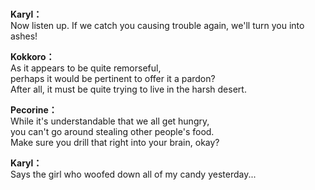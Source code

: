 # 

  
**Karyl：**  
Now listen up. If we catch you causing trouble again, we'll turn you into ashes!  
  
**Kokkoro：**  
As it appears to be quite remorseful,  
perhaps it would be pertinent to offer it a pardon?  
After all, it must be quite trying to live in the harsh desert.  
  
**Pecorine：**  
While it's understandable that we all get hungry,  
you can't go around stealing other people's food.  
Make sure you drill that right into your brain, okay?  
  
**Karyl：**  
Says the girl who woofed down all of my candy yesterday...  
